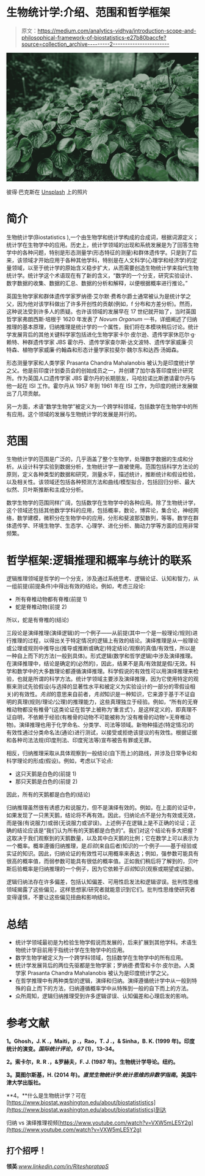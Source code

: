 # 生物统计学:介绍、范围和哲学框架

> 原文：<https://medium.com/analytics-vidhya/introduction-scope-and-philosophical-framework-of-biostatistics-e27b80baccfe?source=collection_archive---------2----------------------->

![](img/b0c1c84c9cd9c339fad1d668e7903bac.png)

彼得·巴克斯在 [Unsplash](https://unsplash.com?utm_source=medium&utm_medium=referral) 上的照片

# **简介**

生物统计学(Biostatistics ),一个由生物学和统计学构成的合成词，根据词源定义；统计学在生物学中的应用。历史上，统计学领域的出现和系统发展是为了回答生物学中的各种问题，特别是形态测量学(形态特征的测量)和群体遗传学。只是到了后来，该领域才开始应用于各种其他学科，特别是在人文科学(心理学和经济学)的定量领域，以至于统计学的原始含义稳步扩大，从而需要创造生物统计学来指代生物统计学。统计学这个术语现在有了新的含义，“数学的一个分支，研究实验设计、数字数据的收集、数据的汇总、数据的分析和解释，以便根据概率进行推论。”

英国生物学家和群体遗传学家罗纳德·艾尔默·费希尔爵士通常被认为是统计学之父，因为他对该学科做出了许多开创性的贡献(例如，f 分布和方差分析)。然而，这种说法受到许多人的质疑。也许该领域的发展早在 17 世纪就开始了，当时英国哲学家弗朗西斯·培根于 1620 年发表了 *Novum Organum* 一书，详细阐述了归纳推理的基本原理，归纳推理是统计学的一个属性，我们将在本模块稍后讨论。统计学发展背后的其他关键科学家包括进化生物学家卡尔·皮尔逊、遗传学家休厄尔·g·赖特、种群遗传学家 JBS 霍尔丹、遗传学家查尔斯·达文波特、遗传学家威廉·贝特森、植物学家威廉·约翰森和形态计量学家拉斐尔·魏尔东和达西·汤姆森。

形态测量学家和人类学家 Prasanta Chandra Mahalanobis 被认为是印度统计学之父。他是前印度计划委员会的创始成员之一，并创建了加尔各答印度统计研究所。作为英国人口遗传学家 JBS 霍尔丹的长期朋友，马哈拉诺比斯邀请霍尔丹与他一起在 ISI 工作。霍尔丹从 1957 年到 1961 年在 ISI 工作，为印度的统计发展做出了几项贡献。

另一方面，术语“数学生物学”被定义为一个跨学科领域，包括数学在生物学中的所有应用。这个领域的发展与生物统计学的发展是并行的。

# **范围**

生物统计学的范围是广泛的，几乎涵盖了整个生物学，处理数字数据的生成和分析。从设计科学实验到数据分析，生物统计学一直被使用。范围包括科学方法论的原则，定义各种类型的数据和研究，测量水平，描述统计，推断统计和假设检验，以及相关性。该领域还包括各种预测方法和曲线/模型拟合，包括回归分析、最大似然、贝叶斯推断和主成分分析。

数学生物学的范围同样广阔，包括数学在生物学中的各种应用。除了生物统计学，这个领域还包括其他数学学科的应用，包括概率，数论，博弈论，集合论，神经网络，数学建模，微积分在生物学中的应用，分形和斐波那契数列，等等。数学在群体遗传学、环境生物学、生态学、心理学、进化分析、酶动力学等方面的应用非常频繁。

# **哲学框架:逻辑推理和概率与统计的联系**

逻辑推理领域是哲学的一个分支，涉及通过系统思考、逻辑论证、认知和智力，从一组前提(前提条件)中得出有效的结论。例如，考虑三段论:

*   所有脊椎动物都有脊椎(前提 1)
*   蛇是脊椎动物(前提 2)

所以，蛇是有脊椎的(结论)

三段论是演绎推理(演绎逻辑)的一个例子——从前提(其中一个是一般理论/规则)进行推理的过程，以得出关于特定情况的逻辑上有效的结论。演绎推理是从一般理论或公理或规则中推导出(推导或推断或确定)特定结论/观察的真值/有效性，所以是一种自上而下的方法(一般到具体)。形式逻辑(数学和哲学逻辑)中涉及演绎推理。在演绎推理中，结论是确定的(必然的)，因此，结果不是真/有效就是假/无效。科学和数学中的大多数理论都遵循演绎推理。科学假说的有效性可以用演绎推理来检验，也就是所谓的科学方法。统计学领域主要涉及演绎推理，因为它使用特定的观察来测试先验假设(与选择的显著性水平和被定义为实验设计的一部分的零假设相关)的有效性。*先验*的意思来自前者，*先验*知识是一种知识，它来源于基于不证自明的真理(规则/理论/公理)的推理能力，这些真理独立于经验。例如，“所有的无脊椎动物都没有椎骨”(这类论证在哲学上被称为‘重言式’)，是这样定义的，即真理不证自明，不依赖于经验(有椎骨的动物不可能被称为‘没有椎骨的动物’=无脊椎动物)。演绎推理也用于化学命名、分类学、司法等领域。新物种描述(特定情况)的有效性通过分类命名法(通论)进行测试，以接受或拒绝该提议的有效性。根据证据和各种司法法规(印度刑法、印度宪法等)宣布被告有罪或无罪。

相反，归纳推理采取从具体观察到一般结论(自下而上)的路线，并涉及日常争论和科学理论的形成(假设)。例如，考虑以下论点:

*   这只天鹅是白色的(前提 1)
*   那只天鹅是白色的(前提 2)

因此，所有的天鹅都是白色的(结论)

归纳推理虽然很有诱惑力和说服力，但不是演绎有效的。例如，在上面的论证中，如果发现了一只黑天鹅，结论将不再有效。因此，归纳论点不是分为有效或无效，而是强(有说服力)或弱(无说服力或谬误)。上述例子在逻辑上是不正确的论证；正确的结论应该是“我们认为所有的天鹅都是白色的”。我们对这个结论有多大把握？这取决于我们观察到的天鹅数量，以及其中白天鹅的比例；它在数学上可以表示为一个概率。概率遵循归纳推理，是*后验*(来自后者)知识的一个例子——基于经验或实证的知识。因此，归纳论证的有效性可以用概率来表达；例如，强参数可能具有很高的概率值，而弱参数可能具有很低的概率值。正如我们稍后将了解到的，贝叶斯后验概率是归纳推理的一个例子，因为它依赖于*后验*知识(观察或期望或证据)。

逻辑归纳法存在许多偏差，包括认知偏差、可用性启发法和逻辑谬误。批判性思维领域揭露了这些偏见，这样思想家/研究者就能意识到它们。批判性思维使研究者变得谨慎，不要让这些偏见扭曲和影响结论。

# **总结**

*   统计学领域最初是为检验生物学假说而发展的，后来扩展到其他学科。术语生物统计学目前用于指统计学在生物学中的应用。
*   数学生物学被定义为一个跨学科领域，包括数学在生物学中的所有应用。
*   统计学发展背后的两位先驱都是生物学家；罗纳德·费雪和卡尔·皮尔逊。人类学家 Prasanta Chandra Mahalanobis 被认为是印度统计学之父。
*   在哲学推理中有两种类型的逻辑，演绎和归纳。演绎遵循统计学中从一般到特殊的自上而下的方法，归纳遵循概率学中从特殊到一般的自下而上的方法。
*   众所周知，逻辑归纳推理受到许多逻辑谬误、认知偏差和心理启发的影响。

# **参考文献**

**1。Ghosh，J. K .，Maiti，p .，Rao，T. J .，& Sinha，B. K. (1999 年)。印度统计的演变。*国际统计评论*， *67* (1)，13–34。**

**2。索卡尔，R. R .，&罗赫夫，F. J. (1987 年)。生物统计学导论。纽约。**

**3。莫图尔斯基，H. (2014 年)。*直觉生物统计学:统计思维的非数学指南*。美国牛津大学出版社。**

**4。**什么是生物统计学？可在[https://www.biostat.washington.edu/about/biostatististics](https://www.biostat.washington.edu/about/biostatististics)到达

归纳 vs 演绎推理视频[https://www.youtube.com/watch?v=VXW5mLE5Y2g](https://www.youtube.com/watch?v=VXW5mLE5Y2g)

## **打个招呼！**

**领英**:*www.linkedin.com/in/RiteshpratapS*